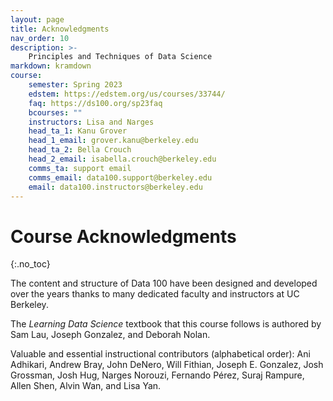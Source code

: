 ```yaml
---
layout: page
title: Acknowledgments
nav_order: 10
description: >-
    Principles and Techniques of Data Science
markdown: kramdown
course:
    semester: Spring 2023
    edstem: https://edstem.org/us/courses/33744/
    faq: https://ds100.org/sp23faq
    bcourses: ""
    instructors: Lisa and Narges
    head_ta_1: Kanu Grover 
    head_1_email: grover.kanu@berkeley.edu
    head_ta_2: Bella Crouch
    head_2_email: isabella.crouch@berkeley.edu
    comms_ta: support email
    comms_email: data100.support@berkeley.edu
    email: data100.instructors@berkeley.edu
---
```


# Course Acknowledgments
{:.no_toc}

The content and structure of Data 100 have been designed and developed over the years thanks to many dedicated faculty and instructors at UC Berkeley.

The *Learning Data Science* textbook that this course follows is authored by Sam Lau, Joseph Gonzalez, and Deborah Nolan.

Valuable and essential instructional contributors (alphabetical order):
Ani Adhikari,
Andrew Bray,
John DeNero,
Will Fithian,
Joseph E. Gonzalez,
Josh Grossman,
Josh Hug,
Narges Norouzi,
Fernando Pérez,
Suraj Rampure,
Allen Shen,
Alvin Wan,
and
Lisa Yan.